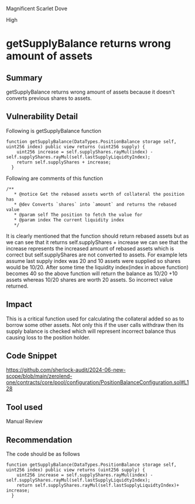 Magnificent Scarlet Dove

High

# getSupplyBalance returns wrong amount of assets

## Summary
getSupplyBalance returns wrong amount of assets because it doesn't converts previous shares to assets.
## Vulnerability Detail
Following is getSupplyBalance function 
```solidity
function getSupplyBalance(DataTypes.PositionBalance storage self, uint256 index) public view returns (uint256 supply) {
    uint256 increase = self.supplyShares.rayMul(index) - self.supplyShares.rayMul(self.lastSupplyLiquidtyIndex);
    return self.supplyShares + increase;
  }
```
Following are comments of this function
```solidity
/**
   * @notice Get the rebased assets worth of collateral the position has
   * @dev Converts `shares` into `amount` and returns the rebased value
   * @param self The position to fetch the value for
   * @param index The current liquidity index
   */
```
It is clearly mentioned that the function should return rebased assets but as we can see that it returns self.supplyShares + increase 
we can see that the increase represents the increased amount of rebased assets which is correct but self.supplyShares are not converted to assets.
For example lets assume last supply index was 20 and 10 assets were supplied so shares would be 10/20. After some time the liquidity index(index in above function) becomes 40 so the above function will return the balance as 10/20 +10 assets  whereas 10/20 shares are worth 20 assets. So incorrect value returned.
## Impact
This is a critical function used for calculating the collateral added so as to borrow some other assets. Not only this if the user calls withdraw then its supply balance is checked which will represent incorrect balance thus causing loss to the position holder.
## Code Snippet
https://github.com/sherlock-audit/2024-06-new-scope/blob/main/zerolend-one/contracts/core/pool/configuration/PositionBalanceConfiguration.sol#L128
## Tool used

Manual Review

## Recommendation
The code should be as follows
```solidity
function getSupplyBalance(DataTypes.PositionBalance storage self, uint256 index) public view returns (uint256 supply) {
    uint256 increase = self.supplyShares.rayMul(index) - self.supplyShares.rayMul(self.lastSupplyLiquidtyIndex);
    return self.supplyShares.rayMul(self.lastSupplyLiquidtyIndex)+ increase;
  }
```